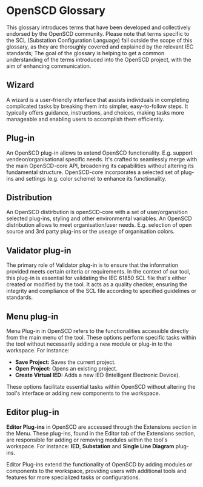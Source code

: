 # OpenSCD Glossary

This glossary introduces terms that have been developed and collectively endorsed by the OpenSCD community. Please note that terms specific to the SCL (Substation Configuration Language) fall outside the scope of this glossary, as they are thoroughly covered and explained by the relevant IEC standards; The goal of the glossary is helping to get a common understanding of the terms introduced into the OpenSCD project, with the aim of enhancing communication.

## Wizard
A wizard is a user-friendly interface that assists individuals in completing complicated tasks by breaking them into simpler, easy-to-follow steps. It typically offers guidance, instructions, and choices, making tasks more manageable and enabling users to accomplish them efficiently.

## Plug-in
An OpenSCD plug-in allows to extend OpenSCD functionality. E.g. support vendeor/organisational specific needs. It's crafted to seamlessly merge with the main OpenSCD-core API, broadening its capabilities without altering its fundamental structure. OpenSCD-core incorporates a selected set of plug-ins and settings (e.g. color scheme) to enhance its functionality. 

## Distribution
An OpenSCD distirbution is openSCD-core with a set of user/organsition selected plug-ins, styling and other environmental variables. An OpenSCD distribution allows to meet organisation/user needs. E.g. selection of open source and 3rd party plug-ins or the useage of organisation colors.

## Validator plug-in
The primary role of Validator plug-in is to ensure that the information provided meets certain criteria or requirements. In the context of our tool, this plug-in is essential for validating the IEC 61850 SCL file that's either created or modified by the tool. It acts as a quality checker, ensuring the integrity and compliance of the SCL file according to specified guidelines or standards.

## Menu plug-in
Menu Plug-in in OpenSCD refers to the functionalities accessible directly from the main menu of the tool. These options perform specific tasks within the tool without necessarily adding a new module or plug-in to the workspace. For instance:

- **Save Project:** Saves the current project.
- **Open Project:** Opens an existing project.
- **Create Virtual IED:** Adds a new IED (Intelligent Electronic Device).

These options facilitate essential tasks within OpenSCD without altering the tool's interface or adding new components to the workspace.


## Editor plug-in
**Editor Plug-ins** in OpenSCD are accessed through the Extensions section in the Menu. These plug-ins, found in the Editor tab of the Extensions section, are responsible for adding or removing modules within the tool's workspace. For instance: **IED**, **Substation** and **Single Line Diagram** plug-ins.

Editor Plug-ins extend the functionality of OpenSCD by adding modules or components to the workspace, providing users with additional tools and features for more specialized tasks or configurations.


